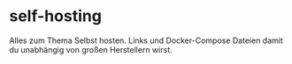 # self-hosting
Alles zum Thema Selbst hosten. Links und Docker-Compose Dateien damit du unabhängig von großen Herstellern wirst. 
